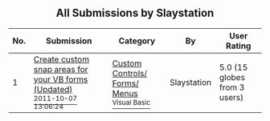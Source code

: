 ﻿<div align="center">

## All Submissions by Slaystation

</div>

No.  | Submission | Category | By   | User Rating
---- | ---------- | -------- | ---- | -----------
1 | [Create custom snap areas for your VB forms \(Updated\)<br /><sup>2011-10-07 13:06:24</sup>](https://github.com/Planet-Source-Code/slaystation-create-custom-snap-areas-for-your-vb-forms-updated__1-74122) | [Custom Controls/ Forms/  Menus<br /><sup>Visual Basic</sup>](../ByCategory/custom-controls-forms-menus__1-4.md) | Slaystation | 5.0 (15 globes from 3 users)
